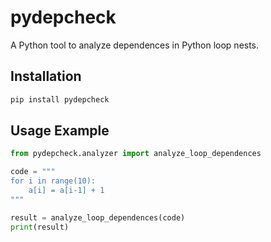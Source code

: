# pydepcheck

A Python tool to analyze dependences in Python loop nests.

## Installation

```bash
pip install pydepcheck
```

## Usage Example

```python
from pydepcheck.analyzer import analyze_loop_dependences

code = """
for i in range(10):
    a[i] = a[i-1] + 1
"""

result = analyze_loop_dependences(code)
print(result)
```